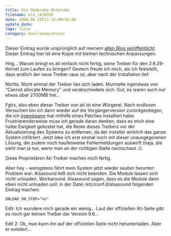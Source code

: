 ```yaml
---
title: Die Modprobe-Mutprobe
filename: old_1436599
date: 2009-06-28T11:19:00+02:00
update_date:
tags: linux
category: hoellenmaschinen
---
```

Dieser Eintrag wurde ursprünglich auf meinem [alten Blog veröffentlicht](https://stu.blogger.de/stories/1436599/). Dieser Eintrag hier ist eine Kopie mit kleinen technischen Anpassungen.

Hng… Warum bringt es ati einfach nicht fertig, seine Treiber für den 2.6.29-Kernel zum Laufen zu bringen? Gestern freute ich mich, als ich feststellt, dass endlich der neue Treiber raus ist, aber nach der Installation lief:

Nichts. Nicht einmal der Treiber lies sich laden. Murmelte irgendwas von "Cannot allocate Memory" und verabschiedete sich. Gut, es waren auch nur etwas über 2700MB frei…

Fglrx, also eben dieser Treiber von ati ist eine Würgerei. Nach endlosen Versuchen bin ich dann wieder auf die Vorgängerversion zurückgestiegen, die ich [irgendwann](/blogposts/old_1382164) mal mithilfe eines Patches installiert habe. Frustrierenderweise muss ich gerade daran denken, dass es mich eine halbe Ewigkeit gekostet hat, die Reste dieses Treibers vor der Aktualisierung des Systems zu entfernen, da der installer wirklich das ganze System infiltriert. Jetzt lebe ich erst einmal noch mit dieser unausgegorenen Lösung, die zudem noch haufenweise Fehlermeldungen auswirft (naja, die sieht man ja nur, wenn man an der richtigen Stelle nachschaut :/).

Diese Proprietären Ati-Treiber machen mich fertig.

Aber hey - wenigstens fährt mein System jetzt wieder sauber herunter: Problem war: Alsasound ließ sich nicht beenden. Die Module lassen sich nicht unloaden. Workaround: Alsasound sagen, dass es die Module dann eben nicht unloaden soll: in der Datei /etc/conf.d/alsasound folgenden Eintrag machen:

    UNLOAD_ON_STOP="no"

Edit: Ich wundere mich gerade ein wenig… Laut der offiziellen Ati-Seite gibt es noch gar keinen Treiber der Version 9.6…

Edit 2: Ok, man kann ihn auf der offiziellen Seite nicht herunterladen. Aber er existiert…
